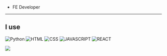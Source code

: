 - FE Developer

<hr />

## I use
![Python](https://img.shields.io/badge/Python-3766AB?style=flat-square&logo=Python&logoColor=white)
![HTML](https://img.shields.io/badge/HTML-E34F26?style=flat-square&logo=HTML5&logoColor=white)
![CSS](https://img.shields.io/badge/CSS-1572B6?style=flat-square&logo=CSS3&logoColor=white)
![JAVASCRIPT](https://img.shields.io/badge/JavaScript-F7DF1E?style=flat-square&logo=JavaScript&logoColor=white)
![REACT](https://img.shields.io/badge/React-61DAFB?style=flat-square&logo=React&logoColor=white)

<img src="http://mazassumnida.wtf/api/v2/generate_badge?boj=twintinssk">
